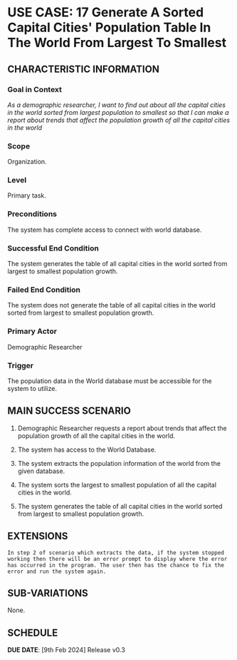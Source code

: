 # USE CASE: 17 Generate A Sorted Capital Cities' Population Table In The World From Largest To Smallest

## CHARACTERISTIC INFORMATION

### Goal in Context

*As a demographic researcher, I want to find out about all the capital cities in the world sorted from largest population to smallest so that I can make a report about trends that affect the population growth of all the capital cities in the world*

### Scope

Organization.

### Level

Primary task.

### Preconditions

The system has complete access to connect with world database.

### Successful End Condition

The system generates the table of all capital cities in the world sorted from largest to smallest population growth.

### Failed End Condition

The system does not generate the table of all capital cities in the world sorted from largest to smallest population growth.

### Primary Actor

Demographic Researcher

### Trigger

The population data in the World database must be accessible for the system to utilize.

## MAIN SUCCESS SCENARIO

1. Demographic Researcher requests a report about trends that affect the population growth of all the capital cities in the world.

2. The system has access to the World Database.

3. The system extracts the population information of the world from the given database.

4. The system sorts the largest to smallest population of all the capital cities in the world.

5. The system generates the table of all capital cities in the world sorted from largest to smallest population growth.

## EXTENSIONS
	In step 2 of scenario which extracts the data, if the system stopped working then there will be an error prompt to display where the error has occurred in the program. The user then has the chance to fix the error and run the system again.  

## SUB-VARIATIONS

None.

## SCHEDULE

**DUE DATE**: [9th Feb 2024] Release v0.3 